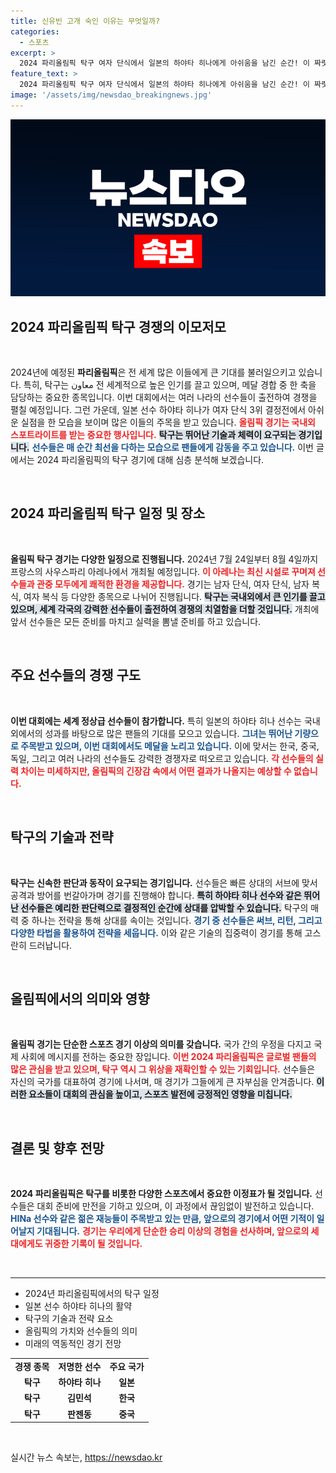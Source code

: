 ```yaml
---
title: 신유빈 고개 숙인 이유는 무엇일까?
categories:
  - 스포츠
excerpt: >
  2024 파리올림픽 탁구 여자 단식에서 일본의 하야타 히나에게 아쉬움을 남긴 순간! 이 짜릿한 경기가 담고 있는 숨겨진 이야기들을 지금 확인해보세요!
feature_text: >
  2024 파리올림픽 탁구 여자 단식에서 일본의 하야타 히나에게 아쉬움을 남긴 순간! 이 짜릿한 경기가 담고 있는 숨겨진 이야기들을 지금 확인해보세요!
image: '/assets/img/newsdao_breakingnews.jpg'
---
```


<p><img src="/assets/img/newsdao_breakingnews.jpg" alt="flaretime 속보" /></p>

<h2 data-ke-size="size26">2024 파리올림픽 탁구 경쟁의 이모저모</h2>

<p data-ke-size="size16">&nbsp;</p>

<p data-ke-size="size16">2024년에 예정된 <b>파리올림픽</b>은 전 세계 많은 이들에게 큰 기대를 불러일으키고 있습니다. 특히, 탁구는 معاون 전 세계적으로 높은 인기를 끌고 있으며, 메달 경합 중 한 축을 담당하는 중요한 종목입니다. 이번 대회에서는 여러 나라의 선수들이 출전하여 경쟁을 펼칠 예정입니다. 그런 가운데, 일본 선수 하야타 히나가 여자 단식 3위 결정전에서 아쉬운 실점을 한 모습을 보이며 많은 이들의 주목을 받고 있습니다. <b><span style="color: #ee2323;">올림픽 경기는 국내외 스포트라이트를 받는 중요한 행사입니다.</span></b> <b><span style="background-color: #21538527;">탁구는 뛰어난 기술과 체력이 요구되는 경기입니다.</span></b> <b><span style="color: #1a5490;">선수들은 매 순간 최선을 다하는 모습으로 팬들에게 감동을 주고 있습니다.</span></b> 이번 글에서는 2024 파리올림픽의 탁구 경기에 대해 심층 분석해 보겠습니다.</p>

<p data-ke-size="size16">&nbsp;</p>

<h2>2024 파리올림픽 탁구 일정 및 장소</h2>

<p data-ke-size="size16">&nbsp;</p>

<p data-ke-size="size16"><b>올림픽 탁구 경기는 다양한 일정으로 진행됩니다.</b> 2024년 7월 24일부터 8월 4일까지 프랑스의 사우스파리 아레나에서 개최될 예정입니다. <b><span style="color: #ee2323;">이 아레나는 최신 시설로 꾸며져 선수들과 관중 모두에게 쾌적한 환경을 제공합니다.</span></b> 경기는 남자 단식, 여자 단식, 남자 복식, 여자 복식 등 다양한 종목으로 나뉘어 진행됩니다. <b><span style="background-color: #21538527;">탁구는 국내외에서 큰 인기를 끌고 있으며, 세계 각국의 강력한 선수들이 출전하여 경쟁의 치열함을 더할 것입니다.</span></b> 개최에 앞서 선수들은 모든 준비를 마치고 실력을 뽐낼 준비를 하고 있습니다.</p>

<p data-ke-size="size16">&nbsp;</p>

<h2>주요 선수들의 경쟁 구도</h2>

<p data-ke-size="size16">&nbsp;</p>

<p data-ke-size="size16"><b>이번 대회에는 세계 정상급 선수들이 참가합니다.</b> 특히 일본의 하야타 히나 선수는 국내외에서의 성과를 바탕으로 많은 팬들의 기대를 모으고 있습니다. <b><span style="color: #1a5490;">그녀는 뛰어난 기량으로 주목받고 있으며, 이번 대회에서도 메달을 노리고 있습니다.</span></b> 이에 맞서는 한국, 중국, 독일, 그리고 여러 나라의 선수들도 강력한 경쟁자로 떠오르고 있습니다. <b><span style="color: #ee2323;">각 선수들의 실력 차이는 미세하지만, 올림픽의 긴장감 속에서 어떤 결과가 나올지는 예상할 수 없습니다.</span></b> </p>

<p data-ke-size="size16">&nbsp;</p>

<h2>탁구의 기술과 전략</h2>

<p data-ke-size="size16">&nbsp;</p>

<p data-ke-size="size16"><b>탁구는 신속한 판단과 동작이 요구되는 경기입니다.</b> 선수들은 빠른 상대의 서브에 맞서 공격과 방어를 번갈아가며 경기를 진행해야 합니다. <b><span style="background-color: #21538527;">특히 하야타 히나 선수와 같은 뛰어난 선수들은 예리한 판단력으로 결정적인 순간에 상대를 압박할 수 있습니다.</span></b> 탁구의 매력 중 하나는 전략을 통해 상대를 속이는 것입니다. <b><span style="color: #1a5490;">경기 중 선수들은 써브, 리턴, 그리고 다양한 타법을 활용하여 전략을 세웁니다.</span></b> 이와 같은 기술의 집중력이 경기를 통해 고스란히 드러납니다.</p>

<p data-ke-size="size16">&nbsp;</p>

<h2>올림픽에서의 의미와 영향</h2>

<p data-ke-size="size16">&nbsp;</p>

<p data-ke-size="size16"><b>올림픽 경기는 단순한 스포츠 경기 이상의 의미를 갖습니다.</b> 국가 간의 우정을 다지고 국제 사회에 메시지를 전하는 중요한 장입니다. <b><span style="color: #ee2323;">이번 2024 파리올림픽은 글로벌 팬들의 많은 관심을 받고 있으며, 탁구 역시 그 위상을 재확인할 수 있는 기회입니다.</span></b> 선수들은 자신의 국가를 대표하여 경기에 나서며, 매 경기가 그들에게 큰 자부심을 안겨줍니다. <b><span style="background-color: #21538527;">이러한 요소들이 대회의 관심을 높이고, 스포츠 발전에 긍정적인 영향을 미칩니다.</span></b></p>

<p data-ke-size="size16">&nbsp;</p>

<h2>결론 및 향후 전망</h2>

<p data-ke-size="size16">&nbsp;</p>

<p data-ke-size="size16"><b>2024 파리올림픽은 탁구를 비롯한 다양한 스포츠에서 중요한 이정표가 될 것입니다.</b> 선수들은 대회 준비에 만전을 기하고 있으며, 이 과정에서 끊임없이 발전하고 있습니다. <b><span style="color: #1a5490;">HINa 선수와 같은 젊은 재능들이 주목받고 있는 만큼, 앞으로의 경기에서 어떤 기적이 일어날지 기대됩니다.</span></b> <b><span style="color: #ee2323;">경기는 우리에게 단순한 승리 이상의 경험을 선사하며, 앞으로의 세대에게도 귀중한 기록이 될 것입니다.</span></b> </p> 

<p data-ke-size="size16">&nbsp;</p>

<hr>

<ul>
<li>2024년 파리올림픽에서의 탁구 일정</li>
<li>일본 선수 하야타 히나의 활약</li>
<li>탁구의 기술과 전략 요소</li>
<li>올림픽의 가치와 선수들의 의미</li>
<li>미래의 역동적인 경기 전망</li>
</ul>

<table style="width: 100%;">
  <tr>
    <td style="text-align: center; height: 17px;"><b>경쟁 종목</b></td>
    <td style="text-align: center; height: 17px;"><b>저명한 선수</b></td>
    <td style="text-align: center; height: 17px;"><b>주요 국가</b></td>
  </tr>
  <tr>
    <td style="text-align: center; height: 17px;"><b>탁구</b></td>
    <td style="text-align: center; height: 17px;"><b>하야타 히나</b></td>
    <td style="text-align: center; height: 17px;"><b>일본</b></td>
  </tr>
  <tr>
    <td style="text-align: center; height: 17px;"><b>탁구</b></td>
    <td style="text-align: center; height: 17px;"><b>김민석</b></td>
    <td style="text-align: center; height: 17px;"><b>한국</b></td>
  </tr>
  <tr>
    <td style="text-align: center; height: 17px;"><b>탁구</b></td>
    <td style="text-align: center; height: 17px;"><b>판젠동</b></td>
    <td style="text-align: center; height: 17px;"><b>중국</b></td>
  </tr>
</table>

<p data-ke-size="size16">&nbsp;</p>
실시간 뉴스 속보는, <a href="https://newsdao.kr" rel="dofollow">https://newsdao.kr</a>



